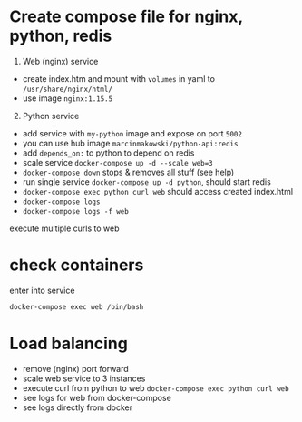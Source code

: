 # Create compose file for nginx, python, redis

1. Web (nginx) service
- create index.htm and mount with `volumes` in yaml to `/usr/share/nginx/html/`
- use image `nginx:1.15.5`

2. Python service
- add service with `my-python` image and expose on port `5002`
- you can use hub image `marcinmakowski/python-api:redis`
- add `depends_on:` to python to depend on redis
- scale service `docker-compose up -d --scale web=3`
- `docker-compose down` stops & removes all stuff (see help)
- run single service `docker-compose up -d python`, should start redis
- `docker-compose exec python curl web` should access created index.html
- `docker-compose logs`
- `docker-compose logs -f web`

execute multiple curls to web

# check containers 

enter into service

```sh
docker-compose exec web /bin/bash
```

# Load balancing

- remove (nginx) port forward
- scale web service to 3 instances
- execute curl from python to web `docker-compose exec python curl web`
- see logs for web from docker-compose
- see logs directly from docker
